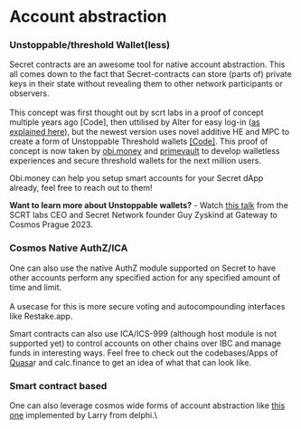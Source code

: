 # Account abstraction

### Unstoppable/threshold Wallet(less)

Secret contracts are an awesome tool for native account abstraction. This all comes down to the fact that Secret-contracts can store (parts of) private keys in their state without revealing them to other network participants or observers.\
\
This concept was first thought out by scrt labs in a proof of concept multiple years ago \[Code], then uttilised by Alter for easy log-in ([as explained here](../privacy-as-a-service-paas.md#2.-authentication-via-secret-contracts-ex.-web-auth-login-threshold-wallets)), but the newest version uses novel additive HE and MPC to create a form of Unstoppable Threshold wallets [\[Code\]](https://github.com/scrtlabs/unstoppable-secrets). This proof of concept is now taken by [obi.money](https://obi.money) and [primevault](https://www.primevault.com/) to develop walletless experiences and secure threshold wallets for the next million users.

Obi.money can help you setup smart accounts for your Secret dApp already, feel free to reach out to them!

**Want to learn more about Unstoppable wallets?** - Watch [this talk](https://www.youtube.com/watch?v=vFhjn6TcVJc) from the SCRT labs CEO and Secret Network founder Guy Zyskind at Gateway to Cosmos Prague 2023.

### Cosmos Native AuthZ/ICA&#x20;

One can also use the native AuthZ module supported on Secret to have other accounts perform any specified action for any specified amount of time and limit.\
\
A usecase for this is more secure voting and autocompounding interfaces like Restake.app.&#x20;

Smart contracts can also use ICA/ICS-999 (although host module is not supported yet) to control accounts on other chains over IBC and manage funds in interesting ways. Feel free to check out the codebases/Apps of [Quasa](https://github.com/quasar-finance/interchain-accounts-demo)r and calc.finance to get an idea of what that can look like.

### Smart contract based

One can also leverage cosmos wide forms of account abstraction like [this one](https://github.com/larry0x/abstract-account) implemented by Larry from delphi.\
